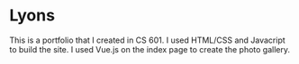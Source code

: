 # Lyons
This is a portfolio that I created in CS 601. I used HTML/CSS and Javacript to build the site. I used Vue.js on the index page to create the photo gallery.

